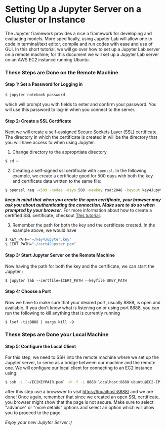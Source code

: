 
# Setting Up a Jupyter Server on a Cluster or Instance 

The Jupyter framework provides a nice a framework for developing and evaluating models. More specifically, using Jupyter Lab will allow one to code in terminal/text editor, compile and run codes with ease and use of GUI. In this short tutorial, we will go over how to set up a Jupyter Lab server on a remote machine; for this document we will set up a Jupyter Lab server on an AWS EC2 instance running Ubuntu. 

### These Steps are Done on the Remote Machine
#### Step 1: Set a Password for Logging in

````bash
$ jupyter notebook password
````

which will prompt you with fields to enter and confirm your password. You will use this password to log-in when you connect to the server.

#### Step 2: Create a SSL Certificate
Next we will create a self-assigned Secure Sockets Layer (SSL) certificate. The directory in which the certificate is created in will be the directory that you will have access to when using Jupyter. 
1. Change directory to the approprtiate directory 
````bash
$ cd ~
```` 

2. Creating a self-signed ssl certificate with `openssl`. In the following example, we create a certificate good for 500 days with both the key and certificate data written to the same file:
````bash
$ openssl req -x509 -nodes -days 500 -newkey rsa:2048 -keyout key4Jupyter.key -out cert4Jupyter.pem
```` 
***keep in mind that when you create the open certificate, your browser may ask you about authenticating the connection. Make sure to do so when prompted by your browser***. For more information about how to create a certified SSL certificate, checkout [This tutorial](https://arstechnica.com/information-technology/2009/12/how-to-get-set-with-a-secure-sertificate-for-free/).

3. Remember the path for both the key and the certificate created. In the example above, we would have
````bash
$ KEY_PATH="~/key4Jupyter.key"
$ CERT_PATH="~/cert4Jupyter.pem"
````

#### Step 3: Start Jupyter Server on the Remote Machine
Now having the path for both the key and the certificate, we can start the Jupyter :
````
$ jupyter lab --certfile=$CERT_PATH --keyfile $KEY_PATH 
````

#### Step 4: Choose a Port
Now we have to make sure that your desired port, usually 8888, is open and available. If you don't know what is listening on or using port 8888, you can run the following to kill anything that is currently running
````
$ lsof -ti:8888 | xargs kill -9
````

### These Steps are Done your Local Machine

#### Step 5: Configure the Local Client 
For this step, we need to SSH into the remote machine where we set up the Jupyter server, to serve as a bridge between our machine and the remote one. We will configure our local client for connecting to an EC2 instance using:
````bash
$ ssh -i `~/EC2KEYPAIR.pem` -N -f -L 8888:localhost:8888 ubuntu@EC2-IP-ADDRESS.compute-1.amazonaws.com
````

after this step use a browswer to visit [https://localhost:8888/](https://localhost:8888/) and we are done! Once again, remember that since we created an open SSL certificate, you browser might show that the page is not secure. Make sure to select "advance" or "more details" options and select an option which will allow you to proceed to the page. 

*Enjoy your new Jupyter Server :)*
